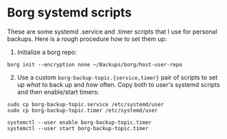 Borg systemd scripts
====================

These are some systemd .service and .timer scripts that I use for
personal backups. Here is a rough procedure how to set them up:

1. Initialize a borg repo:

```
borg init --encryption none ~/Backups/borg/host-user-repo
```

2. Use a custom `borg-backup-topic.{service,timer}` pair of scripts to
set up *what* to back up and *how* often. Copy both to user's systemd
scripts and then enable/start timers:

```
sudo cp borg-backup-topic.service /etc/systemd/user
sudo cp borg-backup-topic.timer /etc/systemd/user

systemctl --user enable borg-backup-topic.timer
systemctl --user start borg-backup-topic.timer
```
